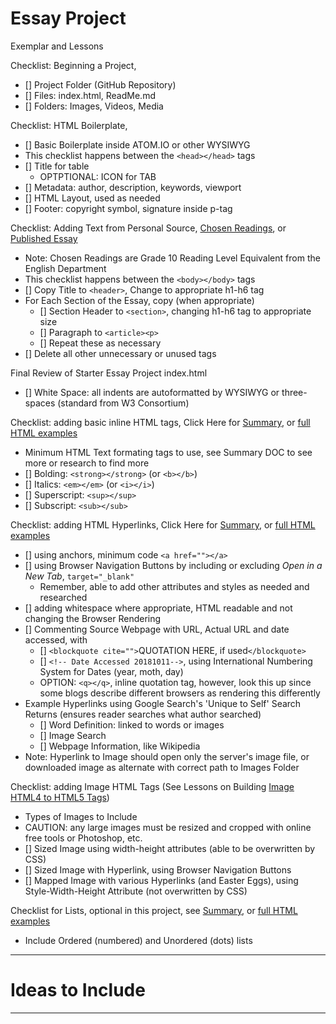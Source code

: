 # Essay Project
Exemplar and Lessons

Checklist: Beginning a Project, <a href="https://github.com/MercersKitchen/CS10/tree/master/Websites/Creating%20Single%20Page%20Webpage"></a>
- [] Project Folder (GitHub Repository)
- [] Files: index.html, ReadMe.md
- [] Folders: Images, Videos, Media

Checklist: HTML Boilerplate, <a href="https://github.com/MercersKitchen/CS10/blob/master/Websites/Creating%20Single%20Page%20Webpage/index.html"></a>
- [] Basic Boilerplate inside ATOM.IO or other WYSIWYG
- This checklist happens between the ```<head></head>``` tags
- [] Title for table
  - OPTPTIONAL: ICON for TAB
- [] Metadata: author, description, keywords, viewport
- [] HTML Layout, used as needed
- [] Footer: copyright symbol, signature inside p-tag

Checklist: Adding Text from Personal Source, <a href="https://github.com/MercersKitchen/CS10/blob/master/Websites/Essay%20Examples/Essay_Examples.pdf">Chosen Readings</a>, or <a href="https://github.com/MercersKitchen/CS10/blob/master/Websites/Essay%20Project%20Exemplar%20and%20Lessons/Needs%20Rewritting/20Questions.txt">Published Essay</a>
- Note: Chosen Readings are Grade 10 Reading Level Equivalent from the English Department
- This checklist happens between the ```<body></body>``` tags
- [] Copy Title to ```<header>```, Change to appropriate h1-h6 tag
- For Each Section of the Essay, copy (when appropriate)
  - [] Section Header to ```<section>```, changing h1-h6 tag to appropriate size
  - [] Paragraph to ```<article><p>```
  - [] Repeat these as necessary
- [] Delete all other unnecessary or unused tags

Final Review of Starter Essay Project index.html
- [] White Space: all indents are autoformatted by WYSIWYG or three-spaces (standard from W3 Consortium)

Checklist: adding basic inline HTML tags, Click Here for <a href="https://github.com/MercersKitchen/CS10/blob/master/Websites/HTML%20Resources/HTML_Summary.txt">Summary</a>, or <a href="https://github.com/MercersKitchen/CS10/tree/master/Websites/HTML%20Resources">full HTML examples</a>
- Minimum HTML Text formating tags to use, see Summary DOC to see more or research to find more
- [] Bolding: ```<strong></strong>``` (or ```<b></b>```)
- [] Italics: ```<em></em>``` (or ```<i></i>```)
- [] Superscript: ```<sup></sup>```
- [] Subscript: ```<sub></sub>```

Checklist: adding HTML Hyperlinks, Click Here for <a href="https://github.com/MercersKitchen/CS10/blob/master/Websites/HTML%20Resources/HTML_Summary.txt">Summary</a>, or <a href="https://github.com/MercersKitchen/CS10/tree/master/Websites/HTML%20Resources">full HTML examples</a>
- [] using anchors, minimum code ```<a href=""></a>```
- [] using Browser Navigation Buttons by including or excluding *Open in a New Tab*, ```target="_blank"```
  - Remember, able to add other attributes and styles as needed and researched
- [] adding whitespace where appropriate, HTML readable and not changing the Browser Rendering
- [] Commenting Source Webpage with URL, Actual URL and date accessed, with
  - [] ```<blockquote cite="">```QUOTATION HERE, if used```</blockquote>```
  - [] ```<!-- Date Accessed 20181011-->```, using International Numbering System for Dates (year, moth, day)
  - OPTION: ```<q></q>```, inline quotation tag, however, look this up since some blogs describe different browsers as rendering this differently
- Example Hyperlinks using Google Search's 'Unique to Self' Search Returns (ensures reader searches what author searched)
  - [] Word Definition: linked to words or images
  - [] Image Search
  - [] Webpage Information, like Wikipedia
- Note: Hyperlink to Image should open only the server's image file, or downloaded image as alternate with correct path to Images Folder

Checklist: adding Image HTML Tags (See Lessons on Building <a href="https://github.com/MercersKitchen/CS10/tree/master/Websites/Images%20Lessons">Image HTML4 to HTML5 Tags</a>)
- Types of Images to Include
- CAUTION: any large images must be resized and cropped with online free tools or Photoshop, etc.
- [] Sized Image using width-height attributes (able to be overwritten by CSS)
- [] Sized Image with Hyperlink, using Browser Navigation Buttons
- [] Mapped Image with various Hyperlinks (and Easter Eggs), using Style-Width-Height Attribute (not overwritten by CSS)

Checklist for Lists, optional in this project, see <a href="https://github.com/MercersKitchen/CS10/blob/master/Websites/HTML%20Resources/HTML_Summary.txt">Summary</a>, or <a href="https://github.com/MercersKitchen/CS10/tree/master/Websites/HTML%20Resources">full HTML examples</a>
- Include Ordered (numbered) and Unordered (dots) lists

---

# Ideas to Include


---

